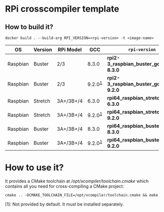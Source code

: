 # RPi crosscompiler template

## How to build it?

```
docker build . --build-arg RPI_VERSION=<rpi-version> -t <image-name>
```

| OS        | Version       | RPi Model | GCC                           | `rpi-version`                         |
|-----------|---------------|-----------|-------------------------------|---------------------------------------|
| Raspbian  | Buster        | 2/3       | 8.3.0                         | **rpi2-3_raspbian_buster_gcc-8.3.0**  |
| Raspbian  | Buster        | 2/3       | 9.2.0<sup>[1](#fn1)</sup>     | **rpi2-3_raspbian_buster_gcc-9.2.0**  |
| Raspbian  | Stretch       | 3A+/3B+/4 | 6.3.0                         | **rpi64_raspbian_stretch_gcc-6.3.0**  |
| Raspbian  | Stretch       | 3A+/3B+/4 | 9.2.0<sup>[1](#fn1)</sup>     | **rpi64_raspbian_stretch_gcc-9.2.0**  |
| Raspbian  | Buster        | 3A+/3B+/4 | 8.3.0                         | **rpi64_raspbian_buster_gcc-8.3.0**   |
| Raspbian  | Buster        | 3A+/3B+/4 | 9.2.0<sup>[1](#fn1)</sup>     | **rpi64_raspbian_buster_gcc-9.2.0**   |

# How to use it?

It provides a CMake toolchain at */opt/xcompiler/toolchain.cmake* which contains all you need for cross-compiling a CMake project:

```
cmake .. -DCMAKE_TOOLCHAIN_FILE=/opt/xcompiler/toolchain.cmake && make
```

<a name="fn1">[1]</a>: Not provided by default. It must be installed separately.